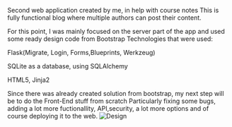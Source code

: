 Second web application created by me, in help with course notes
This is fully functional blog where multiple authors can post their content.

For this point, I was mainly focused on the server part of the app and used some ready design code from Bootstrap
Technologies that were used:

Flask(Migrate, Login, Forms,Blueprints, Werkzeug)

SQLite as a database, using SQLAlchemy

HTML5, Jinja2

Since there was already created solution from bootstrap, my next step will be to do the Front-End stuff from scratch
Particularly fixing some bugs, adding a lot more fuctionallity, API,security, a lot more options and of course deploying it to the web. 
![Design](https://user-images.githubusercontent.com/47592075/56497097-d9cee400-6504-11e9-949f-8f4940d16e9d.jpg)
